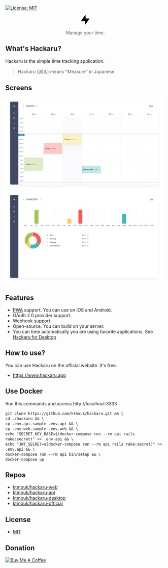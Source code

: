 [![License: MIT](https://img.shields.io/badge/License-MIT-green.svg)](https://opensource.org/licenses/MIT)

<p align="center">
  <p align="center"><img src="./docs/images/logo.png" width="26" /></p>
  <p align="center" style="color: #666;">Manage your time.</p>
</p>

## What's Hackaru?
Hackaru is the simple time tracking application.
> Hackaru (測る) means "Measure" in Japanese.

## Screens

<img src="./docs/images/screenshots/calendar.png" width="500" />
<img src="./docs/images/screenshots/reports.png" width="500" />

## Features

- [PWA](https://developers.google.com/web/progressive-web-apps/)  support. You can use on iOS and Android.
- OAuth 2.0 provider support.
- Webhook support.
- Open-source. You can build on your server.
- You can time automatically you are using favorite applications. See [Hackaru for Desktop](https://github.com/ktmouk/hackaru-desktop)

## How to use?
You can use Hackaru on the official website. It's free.
- https://www.hackaru.app

## Use Docker

Run this commands and access http://localhost:3333
```
git clone https://github.com/ktmouk/hackaru.git && \
cd ./hackaru && \
cp .env.api.sample .env.api && \
cp .env.web.sample .env.web && \
echo "SECRET_KEY_BASE=$(docker-compose run --rm api rails rake:secret)" >> .env.api && \
echo "JWT_SECRET=$(docker-compose run --rm api rails rake:secret)" >> .env.api && \
docker-compose run --rm api bin/setup && \
docker-compose up
```

## Repos
- [ktmouk/hackaru-web](https://github.com/ktmouk/hackaru-web)
- [ktmouk/hackaru-api](https://github.com/ktmouk/hackaru-api)
- [ktmouk/hackaru-desktop](https://github.com/ktmouk/hackaru-desktop)
- [ktmouk/hackaru-official](https://github.com/ktmouk/hackaru-official)

## License
- [MIT](./LICENSE)

## Donation
<a href="https://www.buymeacoffee.com/T4KDHBPV6"><img src="https://www.buymeacoffee.com/assets/img/custom_images/orange_img.png" alt="Buy Me A Coffee" style="height: auto !important;width: auto !important;" ></a>  
